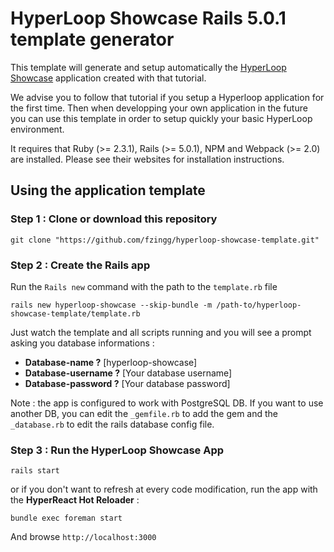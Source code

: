 # HyperLoop Showcase Rails 5.0.1 template generator

This template will generate and setup automatically the [HyperLoop Showcase](https://github.com/fzingg/hyperloop-showcase) application created with that tutorial.

We advise you to follow that tutorial if you setup a Hyperloop application for the first time. Then when developping your own application in the future you can use this template in order to setup quickly your basic HyperLoop environment.

It requires that Ruby (>= 2.3.1), Rails (>= 5.0.1), NPM and Webpack (>= 2.0) are installed. Please see their websites for installation instructions.


## Using the application template

### Step 1 : Clone or download this repository

```
git clone "https://github.com/fzingg/hyperloop-showcase-template.git"
```

### Step 2 : Create the Rails app

Run the `Rails new` command with the path to the `template.rb` file

```
rails new hyperloop-showcase --skip-bundle -m /path-to/hyperloop-showcase-template/template.rb
```

Just watch the template and all scripts running and you will see a prompt asking you database informations :

+ **Database-name ?** [hyperloop-showcase]
+ **Database-username ?** [Your database username]
+ **Database-password ?** [Your database password]

Note : the app is configured to work with PostgreSQL DB. If you want to  use another DB, you can edit the `_gemfile.rb` to add the gem and the `_database.rb` to edit the rails database config file.

### Step 3 : Run the HyperLoop Showcase App

```
rails start
```

or if you don't want to refresh at every code modification, run the app with the **HyperReact Hot Reloader** :

```
bundle exec foreman start
```

And browse `http://localhost:3000`


